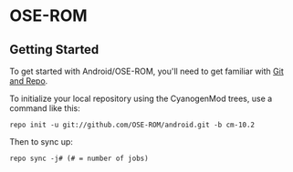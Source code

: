 OSE-ROM
===========

Getting Started
---------------

To get started with Android/OSE-ROM, you'll need to get
familiar with [Git and Repo](http://source.android.com/source/using-repo.html).

To initialize your local repository using the CyanogenMod trees, use a command like this:

    repo init -u git://github.com/OSE-ROM/android.git -b cm-10.2

Then to sync up:

    repo sync -j# (# = number of jobs)
